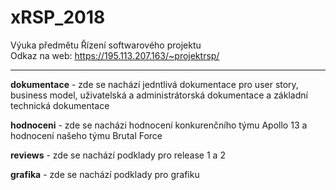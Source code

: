 # xRSP_2018
Výuka předmětu Řízení softwarového projektu <br>
Odkaz na web: https://195.113.207.163/~projektrsp/
____________________________________________________
<b>dokumentace</b> - zde se nachází jedntlivá dokumentace pro user story, business model, uživatelská a administrátorská dokumentace a základní technická dokumentace

<b>hodnoceni</b> - zde se nacházi hodnocení konkurenčního týmu Apollo 13 a hodnocení našeho týmu Brutal Force

<b>reviews</b> - zde se nachází podklady pro release 1 a 2

<b>grafika</b> - zde se nachází podklady pro grafiku
